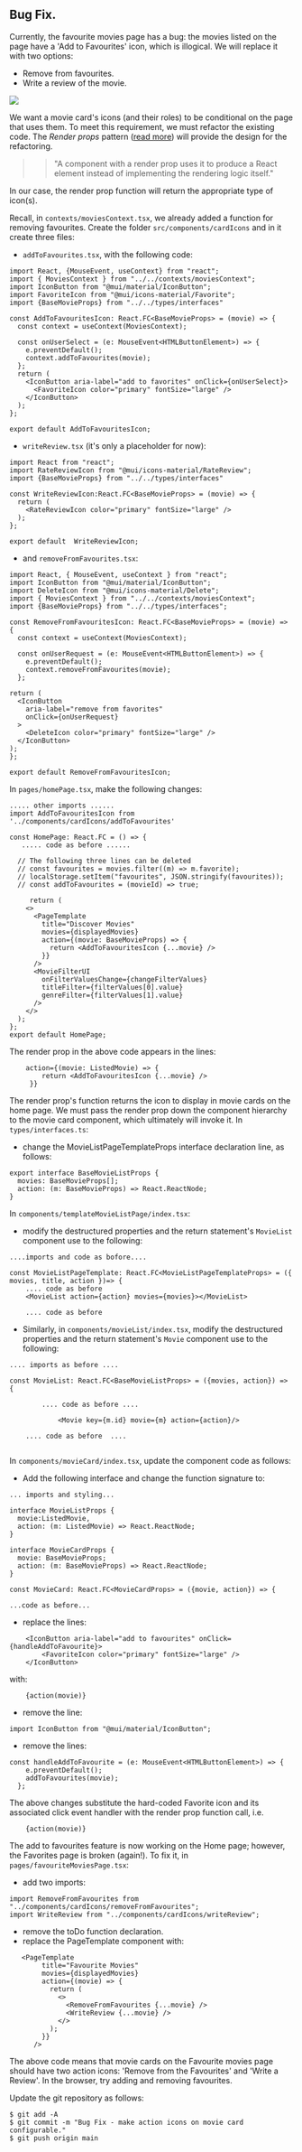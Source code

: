## Bug Fix.

Currently, the favourite movies page has a bug: the movies listed on the page have a 'Add to Favourites' icon, which is illogical. We will replace it with two options:

- Remove from favourites.
- Write a review of the movie.

![][favcard]

We want a movie card's icons (and their roles) to be conditional on the page that uses them. To meet this requirement, we must refactor the existing code. The _Render props_ pattern ([read more][renderprop]) will provide the design for the refactoring.

> > "A component with a render prop uses it to produce a React element  instead of implementing the rendering logic itself."

In our case, the render prop function will return the appropriate type of icon(s).

Recall, in `contexts/moviesContext.tsx`, we already added a function for removing favourites. Create the folder `src/components/cardIcons` and in it create three files:

- `addToFavourites.tsx`, with the following code:

```tsx
import React, {MouseEvent, useContext} from "react";
import { MoviesContext } from "../../contexts/moviesContext";
import IconButton from "@mui/material/IconButton";
import FavoriteIcon from "@mui/icons-material/Favorite";
import {BaseMovieProps} from "../../types/interfaces"

const AddToFavouritesIcon: React.FC<BaseMovieProps> = (movie) => {
  const context = useContext(MoviesContext);

  const onUserSelect = (e: MouseEvent<HTMLButtonElement>) => {
    e.preventDefault();
    context.addToFavourites(movie);
  };
  return (
    <IconButton aria-label="add to favorites" onClick={onUserSelect}>
      <FavoriteIcon color="primary" fontSize="large" />
    </IconButton>
  );
};

export default AddToFavouritesIcon;
```

- `writeReview.tsx` (it's only a placeholder for now):

```tsx
import React from "react";
import RateReviewIcon from "@mui/icons-material/RateReview";
import {BaseMovieProps} from "../../types/interfaces"

const WriteReviewIcon:React.FC<BaseMovieProps> = (movie) => {
  return (
    <RateReviewIcon color="primary" fontSize="large" />
  );
};

export default  WriteReviewIcon;
```

- and `removeFromFavourites.tsx`:

```tsx
import React, { MouseEvent, useContext } from "react";
import IconButton from "@mui/material/IconButton";
import DeleteIcon from "@mui/icons-material/Delete";
import { MoviesContext } from "../../contexts/moviesContext";
import {BaseMovieProps} from "../../types/interfaces";

const RemoveFromFavouritesIcon: React.FC<BaseMovieProps> = (movie) => {
  const context = useContext(MoviesContext);

  const onUserRequest = (e: MouseEvent<HTMLButtonElement>) => {
    e.preventDefault();
    context.removeFromFavourites(movie);
  };

return (
  <IconButton
    aria-label="remove from favorites"
    onClick={onUserRequest}
  >
    <DeleteIcon color="primary" fontSize="large" />
  </IconButton>
);
};

export default RemoveFromFavouritesIcon;
```
In `pages/homePage.tsx`, make the following changes:

```tsx
..... other imports ......
import AddToFavouritesIcon from '../components/cardIcons/addToFavourites'

const HomePage: React.FC = () => {
   ..... code as before ......

  // The following three lines can be deleted
  // const favourites = movies.filter((m) => m.favorite);
  // localStorage.setItem("favourites", JSON.stringify(favourites));
  // const addToFavourites = (movieId) => true;

     return (
    <>
      <PageTemplate
        title="Discover Movies"
        movies={displayedMovies}
        action={(movie: BaseMovieProps) => {
          return <AddToFavouritesIcon {...movie} />
        }}
      />
      <MovieFilterUI
        onFilterValuesChange={changeFilterValues}
        titleFilter={filterValues[0].value}
        genreFilter={filterValues[1].value}
      />
    </>
  );
};
export default HomePage;
```
The render prop in the above code appears in the lines:
```tsx
    action={(movie: ListedMovie) => {
        return <AddToFavouritesIcon {...movie} />
     }}
```
The render prop's function returns the icon to display in movie cards on the home page. We must pass the render prop down the component hierarchy to the movie card component, which ultimately will invoke it. In `types/interfaces.ts`:

- change the MovieListPageTemplateProps interface declaration line, as follows:

```tsx
export interface BaseMovieListProps {
  movies: BaseMovieProps[];
  action: (m: BaseMovieProps) => React.ReactNode;
}
```

In `components/templateMovieListPage/index.tsx`:

- modify the   destructured properties and the return statement's `MovieList` component use to the following:

```tsx
....imports and code as bofore....

const MovieListPageTemplate: React.FC<MovieListPageTemplateProps> = ({ movies, title, action })=> {
	.... code as before
	<MovieList action={action} movies={movies}></MovieList>

	.... code as before

```
+ Similarly, in `components/movieList/index.tsx`, modify the  destructured properties and the return statement's `Movie` component use to the following:

```tsx
.... imports as before ....

const MovieList: React.FC<BaseMovieListProps> = ({movies, action}) => {
    
    	.... code as before ....
        
			<Movie key={m.id} movie={m} action={action}/>

	.... code as before  ....
    
```
In `components/movieCard/index.tsx`, update the component code as follows:

+ Add the following interface and change the function signature to:



~~~tsx
... imports and styling...

interface MovieListProps {
  movie:ListedMovie,
  action: (m: ListedMovie) => React.ReactNode;
}

interface MovieCardProps {
  movie: BaseMovieProps;
  action: (m: BaseMovieProps) => React.ReactNode;
}

const MovieCard: React.FC<MovieCardProps> = ({movie, action}) => {

...code as before...
~~~

+ replace the lines:
~~~tsx
    <IconButton aria-label="add to favourites" onClick={handleAddToFavourite}>
        <FavoriteIcon color="primary" fontSize="large" />
    </IconButton>
~~~
with:
~~~tsx
    {action(movie)}
~~~
+ remove the line:
~~~
import IconButton from "@mui/material/IconButton";
~~~
+ remove the lines:
~~~tsx
const handleAddToFavourite = (e: MouseEvent<HTMLButtonElement>) => {
    e.preventDefault();
    addToFavourites(movie);
  };
~~~

The above changes substitute the hard-coded Favorite icon and its associated click event handler with the render prop function call, i.e.
```
    {action(movie)}
```
The add to favourites feature is now working on the Home page; however, the Favorites page is broken (again!). To fix it, in `pages/favouriteMoviesPage.tsx`:

+ add two imports:
~~~tsx
import RemoveFromFavourites from "../components/cardIcons/removeFromFavourites";
import WriteReview from "../components/cardIcons/writeReview";
~~~
+ remove the toDo function declaration.
+ replace the PageTemplate component with:
~~~tsx
   <PageTemplate
        title="Favourite Movies"
        movies={displayedMovies}
        action={(movie) => {
          return (
            <>
              <RemoveFromFavourites {...movie} />
              <WriteReview {...movie} />
            </>
          );
        }}
      />
~~~
The above code means that movie cards on the Favourite movies page should have two action icons: 'Remove from the Favourites' and 'Write a Review'. In the browser, try adding and removing favourites.

Update the git repository as follows:

```
$ git add -A
$ git commit -m "Bug Fix - make action icons on movie card configurable."
$ git push origin main
```

[renderprop]: https://react.dev/reference/react/cloneElement#passing-data-with-a-render-prop
[reviewbutton]: ./img/reviewbutton.png
[favcard]: ./img/favcard.png
